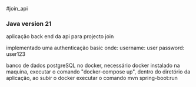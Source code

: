 # join_api 
### Java version 21
 aplicação back end da api para projecto join

implementado uma authenticação basic onde:
username: user
password: user123

banco de dados postgreSQL no docker, necessário docker instalado na maquina, executar o comando "docker-compose up", dentro do diretório da aplicação, ao subir o docker executar o comando mvn spring-boot:run
